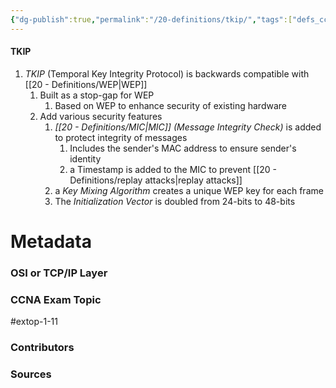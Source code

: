```yaml
---
{"dg-publish":true,"permalink":"/20-definitions/tkip/","tags":["defs_ccna"]}
---
```


#### TKIP
1. *TKIP* (Temporal Key Integrity Protocol) is backwards compatible with [[20 - Definitions/WEP\|WEP]]
	1. Built as a stop-gap for WEP
		1. Based on WEP to enhance security of existing hardware
	2. Add various security features
		1. *[[20 - Definitions/MIC\|MIC]] (Message Integrity Check)* is added to protect integrity of messages
			1. Includes the sender's MAC address to ensure sender's identity
			2. a Timestamp is added to the MIC to prevent [[20 - Definitions/replay attacks\|replay attacks]]
		2. a *Key Mixing Algorithm* creates a unique WEP key for each frame
		3. The *Initialization Vector* is doubled from 24-bits to 48-bits


# Metadata
### OSI or TCP/IP Layer

### CCNA Exam Topic
#extop-1-11 
### Contributors

### Sources
